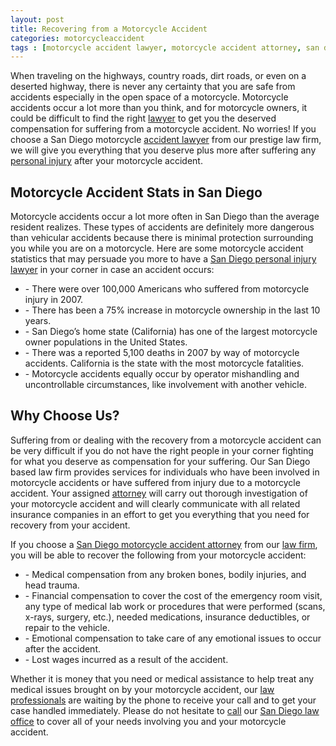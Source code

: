 ```yaml
---
layout: post
title: Recovering from a Motorcycle Accident
categories:	motorcycleaccident
tags : [motorcycle accident lawyer, motorcycle accident attorney, san diego motorcycle accident lawyer, san diego motorcycle accident attorney, personal injury san diego, san diego motorcycle accident law firm, san diego personal injury law firm, motorcycle accident san diego.]
---
```


When traveling on the highways, country roads, dirt roads, or even on a deserted highway, there is never any certainty that you are safe from accidents especially in the open space of a motorcycle. Motorcycle accidents occur a lot more than you think, and for motorcycle owners, it could be difficult to find the right <a href="http://rejalilawfirm.com/omid.html">lawyer</a> to get you the deserved compensation for suffering from a motorcycle accident. No worries! If you choose a San Diego motorcycle <a href="http://rejalilawfirm.com/omid.html">accident lawyer</a> from our prestige law firm, we will give you everything that you deserve plus more after suffering any <a href="http://rejalilawfirm.com/practices.html">personal injury</a> after your motorcycle accident.

## Motorcycle Accident Stats in San Diego
Motorcycle accidents occur a lot more often in San Diego than the average resident realizes. These types of accidents are definitely more dangerous than vehicular accidents because there is minimal protection surrounding you while you are on a motorcycle. Here are some motorcycle accident statistics that may persuade you more to have a <a href="http://rejalilawfirm.com/">San Diego personal injury lawyer</a> in your corner in case an accident occurs:
<ul>
	<li> - There were over 100,000 Americans who suffered from motorcycle injury in 2007.</li>
	<li> - There has been a 75% increase in motorcycle ownership in the last 10 years.</li>
	<li> - San Diego’s home state (California) has one of the largest motorcycle owner populations in the United States. </li>
	<li> - There was a reported 5,100 deaths in 2007 by way of motorcycle accidents. California is the state with the most motorcycle fatalities. </li>
	<li> - Motorcycle accidents equally occur by operator mishandling and uncontrollable circumstances, like involvement with another vehicle. </li>
</ul>

## Why Choose Us?
Suffering from or dealing with the recovery from a motorcycle accident can be very difficult if you do not have the right people in your corner fighting for what you deserve as compensation for your suffering. Our San Diego based law firm provides services for individuals who have been involved in motorcycle accidents or have suffered from injury due to a motorcycle accident. Your assigned <a href="http://rejalilawfirm.com/omid.html">attorney</a> will carry out thorough investigation of your motorcycle accident and will clearly communicate with all related insurance companies in an effort to get you everything that you need for recovery from your accident. 

If you choose a <a href="http://rejalilawfirm.com/omid.html">San Diego motorcycle accident attorney</a> from our <a href="http://rejalilawfirm.com/">law firm</a>, you will be able to recover the following from your motorcycle accident:
<ul>
	<li> - Medical compensation from any broken bones, bodily injuries, and head trauma.</li>
	<li> - Financial compensation to cover the cost of the emergency room visit, any type of medical lab work or procedures that were performed (scans, x-rays, surgery, etc.), needed medications, insurance deductibles, or repair to the vehicle.</li>
	<li> - Emotional compensation to take care of any emotional issues to occur after the accident.</li> 
	<li> - Lost wages incurred as a result of the accident.</li> 
</ul>

Whether it is money that you need or medical assistance to help treat any medical issues brought on by your motorcycle accident, our <a href="http://rejalilawfirm.com/team.html">law professionals</a> are waiting by the phone to receive your call and to get your case handled immediately. Please do not hesitate to <a href="http://rejalilawfirm.com/contact">call</a> our <a href="http://rejalilawfirm.com/">San Diego law office</a> to cover all of your needs involving you and your motorcycle accident. 
